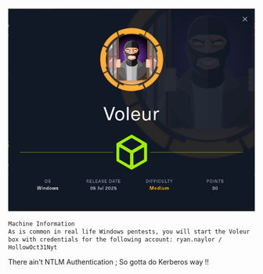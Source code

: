 
![](machine_card-voleur.png)


```
Machine Information
As is common in real life Windows pentests, you will start the Voleur box with credentials for the following account: ryan.naylor / HollowOct31Nyt
```

There ain't NTLM Authentication ; So gotta do Kerberos way !!
